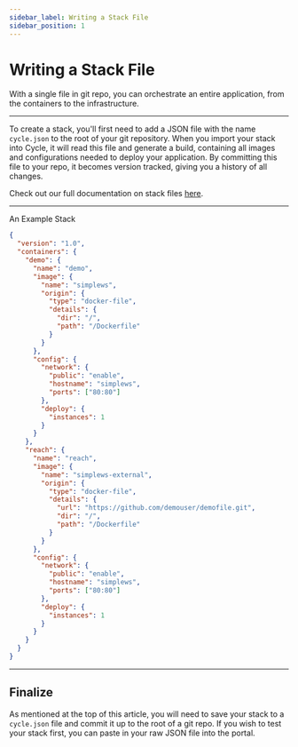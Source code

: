 ```yaml
---
sidebar_label: Writing a Stack File
sidebar_position: 1
---
```


# Writing a Stack File

With a single file in git repo, you can orchestrate an entire application, from the containers to the infrastructure.

---

To create a stack, you'll first need to add a JSON file with the name `cycle.json` to the root of your git repository. When you import your stack into Cycle, it will read this file and generate a build, containing all images and configurations needed to deploy your application. By committing this file to your repo, it becomes version tracked, giving you a history of all changes.

Check out our full documentation on stack files [here](/docs/stacks/reference/stack-reference/).

---

An Example Stack

```json
{
  "version": "1.0",
  "containers": {
    "demo": {
      "name": "demo",
      "image": {
        "name": "simplews",
        "origin": {
          "type": "docker-file",
          "details": {
            "dir": "/",
            "path": "/Dockerfile"
          }
        }
      },
      "config": {
        "network": {
          "public": "enable",
          "hostname": "simplews",
          "ports": ["80:80"]
        },
        "deploy": {
          "instances": 1
        }
      }
    },
    "reach": {
      "name": "reach",
      "image": {
        "name": "simplews-external",
        "origin": {
          "type": "docker-file",
          "details": {
            "url": "https://github.com/demouser/demofile.git",
            "dir": "/",
            "path": "/Dockerfile"
          }
        }
      },
      "config": {
        "network": {
          "public": "enable",
          "hostname": "simplews",
          "ports": ["80:80"]
        },
        "deploy": {
          "instances": 1
        }
      }
    }
  }
}
```

---

## Finalize

As mentioned at the top of this article, you will need to save your stack to a `cycle.json` file and commit it up to the root of a git repo. If you wish to test your stack first, you can paste in your raw JSON file into the portal.
